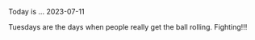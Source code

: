 Today is ...
2023-07-11

Tuesdays are the days when people really get the ball rolling. Fighting!!!
